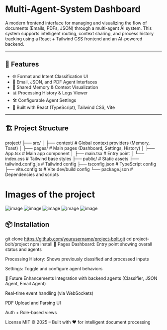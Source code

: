 # Multi-Agent-System Dashboard

A modern frontend interface for managing and visualizing the flow of documents (Emails, PDFs, JSON) through a multi-agent AI system. This system supports intelligent routing, context sharing, and process history tracking using a React + Tailwind CSS frontend and an AI-powered backend.

---

## 🚀 Features

- 🌐 Format and Intent Classification UI
- 📩 Email, JSON, and PDF Agent Interfaces
- 🧠 Shared Memory & Context Visualization
- 📊 Processing History & Logs Viewer
- 🛠️ Configurable Agent Settings
- 🌈 Built with React (TypeScript), Tailwind CSS, Vite

---

## 🏗️ Project Structure
project/
├── src/
│ ├── context/ # Global context providers (Memory, Toast)
│ ├── pages/ # Main pages (Dashboard, Settings, History)
│ ├── App.tsx # Main app component
│ ├── main.tsx # Entry point
│ └── index.css # Tailwind base styles
├── public/ # Static assets
├── tailwind.config.js # Tailwind config
├── tsconfig.json # TypeScript config
├── vite.config.ts # Vite dev/build config
└── package.json # Dependencies and scripts

# Images of the project
![image](https://github.com/user-attachments/assets/7a8b5126-d2fe-431b-99cd-d42a5b89a20f)
![image](https://github.com/user-attachments/assets/ab508f32-6a28-4ca7-b58e-3c4b8e5b5937)
![image](https://github.com/user-attachments/assets/16b58ef1-d580-4a0d-82bf-afc80266be72)
![image](https://github.com/user-attachments/assets/ae62ab40-e133-4f97-a542-8e131859abd6)
![image](https://github.com/user-attachments/assets/cf04defd-32af-4148-9f04-3b8bc828715c)

## 📦 Installation

git clone https://github.com/yourusername/project-bolt.git
cd project-bolt/project
npm install
📂 Pages
Dashboard: Entry point showing overall status and agents

Processing History: Shows previously classified and processed inputs

Settings: Toggle and configure agent behaviors

🎯 Future Enhancements
Integration with backend agents (Classifier, JSON Agent, Email Agent)

Real-time event handling (via WebSockets)

PDF Upload and Parsing UI

Auth + Role-based views

License
MIT © 2025 – Built with ❤️ for intelligent document processing

